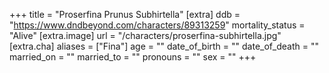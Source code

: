 +++
title = "Proserfina Prunus Subhirtella"
[extra]
ddb = "https://www.dndbeyond.com/characters/89313259"
mortality_status = "Alive"
[extra.image]
url = "/characters/proserfina-subhirtella.jpg"
[extra.cha]
aliases = ["Fina"]
age = ""
date_of_birth = ""
date_of_death = ""
married_on = ""
married_to = ""
pronouns = ""
sex = ""
+++

